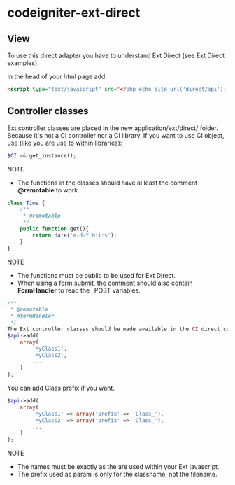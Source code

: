 # codeigniter-ext-direct
## View
To use this direct adapter you have to understand Ext Direct (see Ext Direct examples).

In the head of your html page add:

```html
<script type="text/javascript" src="<?php echo site_url('direct/api'); ?>"></script>
```

## Controller classes
Ext controller classes are placed in the new application/ext/direct/ folder.
Because it's not a CI controller nor a CI library.
If you want to use CI object, use (like you are use to within libraries):
```php
$CI =& get_instance();
```
NOTE
* The functions in the classes should have al least the comment **@remotable** to work.

```php
class Time {
    /**
     * @remotable
     */
    public function get(){
        return date('m-d-Y H:i:s');
    }
}
```
NOTE
* The functions must be public to be used for Ext Direct.
* When using a form submit, the comment should also contain **FormHandler** to read the _POST variables.

```php
/**
 * @remotable
 * @formHandler
 */
The Ext controller classes should be made available in the CI direct controller.
$api->add(
    array(
        'MyClass1',
        'MyClass2',
        ...
    )
);
```
You can add Class prefix if you want.

```php
$api->add(
    array(
        'MyClass1' => array('prefix' => 'Class_'),
        'MyClass2' => array('prefix' => 'Class_'),
        ...
    )
);
```
NOTE
* The names must be exactly as the are used within your Ext javascript.
* The prefix used as param is only for the classname, not the filename.
